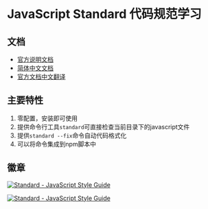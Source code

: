 # JavaScript Standard 代码规范学习

## 文档

* [官方说明文档][1]
* [简体中文文档][2]
* [官方文档中文翻译][3]

## 主要特性

 1. 零配置，安装即可使用
 2. 提供命令行工具`standard`可直接检查当前目录下的javascript文件
 3. 提供`standard --fix`命令自动代码格式化
 4. 可以将命令集成到npm脚本中

## 徽章

[![Standard - JavaScript Style Guide](https://cdn.rawgit.com/feross/standard/master/badge.svg)](https://github.com/feross/standard)

[![Standard - JavaScript Style Guide](https://img.shields.io/badge/code%20style-standard-brightgreen.svg)][1]


[1]:https://standardjs.com/
[2]:https://github.com/feross/standard/blob/master/docs/RULES-zhcn.md
[3]:http://hongfanqie.org/standardjs/
